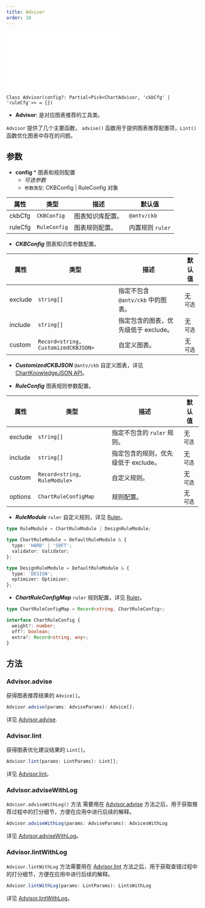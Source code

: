 ```yaml
---
title: Advisor
order: 10
---
```


<embed src='@/docs/common/style.md'></embed>


```sign
Class Advisor(config?: Partial<Pick<ChartAdvisor, 'ckbCfg' | 'ruleCfg'>> = {})
```

* **Advisor**: 是对应图表推荐的工具类。

`Advisor` 提供了几个主要函数， `advise()` 函数用于提供图表推荐配置项，`Lint()` 函数优化图表中存在的问题。

## 参数

* **config** * 图表和规则配置
  * _可选参数_
  * `参数类型`: CKBConfig | RuleConfig 对象

| 属性    | 类型         | 描述             | 默认值           |
| ------- | ------------ | ---------------- | ---------------- |
| ckbCfg  | `CKBConfig`  | 图表知识库配置。 | `@antv/ckb`      |
| ruleCfg | `RuleConfig` | 图表规则配置。   | 内置规则 `ruler` |


* _**CKBConfig**_ 图表知识库参数配置。

| 属性    | 类型                                | 描述                                 | 默认值     |
| ------- | ----------------------------------- | ------------------------------------ | ---------- |
| exclude | `string[]`                          | 指定不包含 `@antv/ckb` 中的图表。    | 无  `可选` |
| include | `string[]`                          | 指定包含的图表，优先级低于 exclude。 | 无  `可选` |
| custom  | `Record<string, CustomizedCKBJSON>` | 自定义图表。                         | 无  `可选` |

* _**CustomizedCKBJSON**_ `@antv/ckb` 自定义图表，详见 [ChartKnowledgeJSON API](../ckb/CKBJson#参数)。


* _**RuleConfig**_ 图表规则参数配置。

| 属性    | 类型                         | 描述                                 | 默认值     |
| ------- | ---------------------------- | ------------------------------------ | ---------- |
| exclude | `string[]`                   | 指定不包含的 `ruler` 规则。          | 无  `可选` |
| include | `string[]`                   | 指定包含的规则，优先级低于 exclude。 | 无  `可选` |
| custom  | `Record<string, RuleModule>` | 自定义规则。                         | 无  `可选` |
| options | `ChartRuleConfigMap`         | 规则配置。                           | 无  `可选` |

* _**RuleModule**_ `ruler` 自定义规则，详见 [Ruler](./Ruler.zh.md)。

```ts
type RuleModule = ChartRuleModule | DesignRuleModule;

type ChartRuleModule = DefaultRuleModule & {
  type: 'HARD' | 'SOFT';
  validator: Validator;
};

type DesignRuleModule = DefaultRuleModule & {
  type: 'DESIGN';
  optimizer: Optimizer;
};
```

* _**ChartRuleConfigMap**_ `ruler` 规则配置，详见 [Ruler](./Ruler.zh.md)。

```ts
type ChartRuleConfigMap = Record<string, ChartRuleConfig>;

interface ChartRuleConfig {
  weight?: number;
  off?: boolean;
  extra?: Record<string, any>;
}
```

## 方法

### Advisor.advise

获得图表推荐结果的 `Advice[]`。

```ts
Advisor.advise(params: AdviseParams): Advice[];
```

详见 [Advisor.advise](./Advisor-advise.zh.md).

### Advisor.lint

获得图表优化建议结果的 `Lint[]`。

```ts
Advisor.lint(params: LintParams): Lint[];
```

详见 [Advisor.lint](./Advisor-lint.zh.md)。

### Advisor.adviseWithLog

`Advisor.adviseWithLog()` 方法 需要用在 [Advisor.advise](./Advisor-advise.zh.md) 方法之后，用于获取推荐过程中的打分细节，方便在应用中进行后续的解释。

```ts
Advisor.adviseWithLog(params: AdviseParams): AdvicesWithLog
```

详见 [Advisor.adviseWithLog](./Advisor-adviseWithLog.zh.md)。


### Advisor.lintWithLog

`Advisor.lintWithLog` 方法需要用在 [Advisor.lint](./Advisor-lint.zh.md) 方法之后，用于获取查错过程中的打分细节，方便在应用中进行后续的解释。
```ts
Advisor.lintWithLog(params: LintParams): LintsWithLog
```

详见 [Advisor.lintWithLog](./Advisor-lintWithLog.zh.md)。
